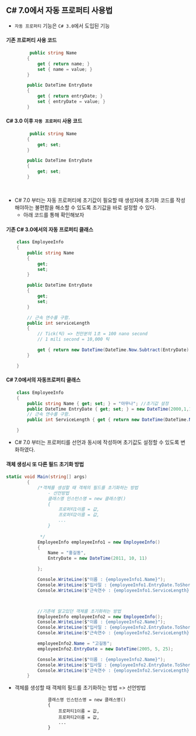 ## C# 7.0에서 자동 프로퍼티 사용법

- `자동 프로퍼티` 기능은 `C# 3.0`에서 도입된 기능

#### 기존 프로퍼티 사용 코드
```csharp
         public string Name
        {
            get { return name; }
            set { name = value; }
        }

        public DateTime EntryDate
        {
            get { return entryDate; }
            set { entryDate = value; }
        }
```

#### C# 3.0 이후 `자동 프로퍼티` 사용 코드
```csharp
         public string Name
        {
            get; set;
        }

        public DateTime EntryDate
        {
            get; set;
        }
```

<br />

- C# 7.0 부터는 자동 프로퍼티에 초기값이 필요할 때 생성자에 초기화 코드를 작성해야하는 불편함을 해소할 수 있도록 초기값을 바로 설정할 수 있다.
  - 아래 코드를 통해 확인해보자


#### 기존 C# 3.0에서의 자동 프로퍼티 클래스
``` csharp
    class EmployeeInfo
    {
        public string Name
        {
            get;
            set;
        }

        public DateTime EntryDate
        {
            get;
            set;
        }

        // 근속 연수를 구함.
        public int serviceLength
        {
            // Tick(틱) => 천만분의 1초 = 100 nano second
            // 1 mili second = 10,000 틱 

            get { return new DateTime(DateTime.Now.Subtract(EntryDate).Ticks).Year; }
        }

    }
```

#### C# 7.0에서의 자동프로퍼티 클래스
``` csharp
    class EmployeeInfo
    {
        public string Name { get; set; } = "아무나"; //초기값 설정
        public DateTime EntryDate { get; set; } = new DateTime(2000,1,1);
        // 근속 연수를 구함.
        public int ServiceLength { get { return new DateTime(DateTime.Now.Subtract(EntryDate).Ticks).Year; } } 

    }
```

- C# 7.0 부터는 프로퍼티를 선언과 동시에 작성하며 초기값도 설정할 수 있도록 변화하였다.

#### 객체 생성시 또 다른 필드 초기화 방법
```csharp
static void Main(string[] args)
        {
            /*객체를 생성할 때 객체의 필드를 초기화하는 방법
                - 선언방법
                클래스명 인스턴스명 = new 클래스명()
                {
                    프로퍼티1이름 = 값,
                    프로퍼티2이름 = 값,
                    ...
                }
             
             */
            EmployeeInfo employeeInfo1 = new EmployeeInfo()
            {
                Name = "홍길동",
                EntryDate = new DateTime(2011, 10, 11)

            };

            Console.WriteLine($"이름 : {employeeInfo1.Name}");
            Console.WriteLine($"입사일 : {employeeInfo1.EntryDate.ToShortTimeString()}");
            Console.WriteLine($"근속연수 : {employeeInfo1.ServiceLength}");



            //기존에 알고있던 객체를 초기화하는 방법
            EmployeeInfo employeeInfo2 = new EmployeeInfo();
            Console.WriteLine($"이름 : {employeeInfo2.Name}");
            Console.WriteLine($"입사일 : {employeeInfo2.EntryDate.ToShortTimeString()}");
            Console.WriteLine($"근속연수 : {employeeInfo2.ServiceLength}");

            employeeInfo2.Name = "고길동";
            employeeInfo2.EntryDate = new DateTime(2005, 5, 25);

            Console.WriteLine($"이름 : {employeeInfo2.Name}");
            Console.WriteLine($"입사일 : {employeeInfo2.EntryDate.ToShortTimeString()}");
            Console.WriteLine($"근속연수 : {employeeInfo2.ServiceLength}");
        }
```

- 객체를 생성할 때 객체의 필드를 초기화하는 방법 => 선언방법
```
                클래스명 인스턴스명 = new 클래스명()
                {
                    프로퍼티1이름 = 값,
                    프로퍼티2이름 = 값,
                    ...
                }
             
```